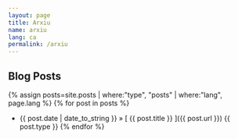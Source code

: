 ```yaml
---
layout: page
title: Arxiu
name: arxiu
lang: ca
permalink: /arxiu
---
```


## Blog Posts

{% assign posts=site.posts | where:"type", "posts" | where:"lang", page.lang %} 
{% for post in posts %}
  * {{ post.date | date_to_string }} &raquo; [ {{ post.title }} ]({{ post.url }}) {{ post.type }}
{% endfor %}



	
